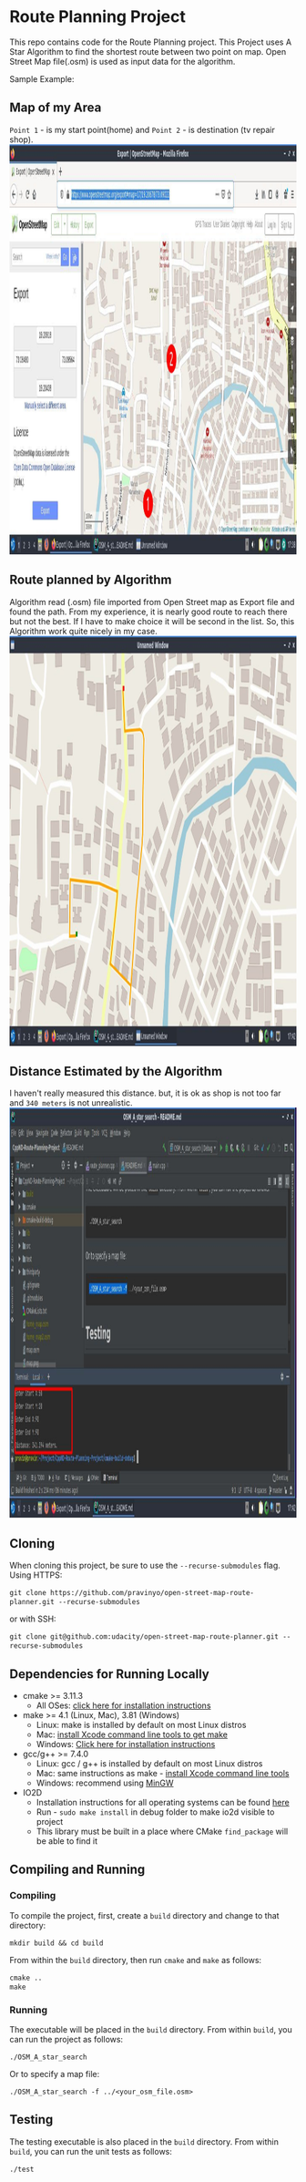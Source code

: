# Route Planning Project

This repo contains code for the Route Planning project. This Project uses A Star Algorithm to find the 
shortest route between two point on map. Open Street Map file(.osm) is used as input data for the algorithm.

Sample Example:
## Map of my Area
`Point 1` - is my start point(home) and `Point 2` - is destination (tv repair shop).
<img src="images/home_2_tv_repair.jpg" width="1024" height="720" />

## Route planned by Algorithm
Algorithm read (.osm) file imported from Open Street map as Export file and found the path. From my experience, it is 
nearly good route to reach there but not the best. If I have to make choice it will be second in the list. So, this
Algorithm work quite nicely in my case.
<img src="images/algorithm_predicted_path.jpg" width="1024" height="720" />

## Distance Estimated by the Algorithm
I haven't really measured this distance. but, it is ok as shop is not too far and `340 meters` is not unrealistic.
<img src="images/distance.jpg" width="1024" height="720" />



## Cloning

When cloning this project, be sure to use the `--recurse-submodules` flag. Using HTTPS:
```
git clone https://github.com/pravinyo/open-street-map-route-planner.git --recurse-submodules
```
or with SSH:
```
git clone git@github.com:udacity/open-street-map-route-planner.git --recurse-submodules
```

## Dependencies for Running Locally
* cmake >= 3.11.3
  * All OSes: [click here for installation instructions](https://cmake.org/install/)
* make >= 4.1 (Linux, Mac), 3.81 (Windows)
  * Linux: make is installed by default on most Linux distros
  * Mac: [install Xcode command line tools to get make](https://developer.apple.com/xcode/features/)
  * Windows: [Click here for installation instructions](http://gnuwin32.sourceforge.net/packages/make.htm)
* gcc/g++ >= 7.4.0
  * Linux: gcc / g++ is installed by default on most Linux distros
  * Mac: same instructions as make - [install Xcode command line tools](https://developer.apple.com/xcode/features/)
  * Windows: recommend using [MinGW](http://www.mingw.org/)
* IO2D
  * Installation instructions for all operating systems can be found [here](https://github.com/cpp-io2d/P0267_RefImpl/blob/master/BUILDING.md)
  * Run - `sudo make install` in debug folder to make io2d visible to project
  * This library must be built in a place where CMake `find_package` will be able to find it

## Compiling and Running

### Compiling
To compile the project, first, create a `build` directory and change to that directory:
```
mkdir build && cd build
```
From within the `build` directory, then run `cmake` and `make` as follows:
```
cmake ..
make
```
### Running
The executable will be placed in the `build` directory. From within `build`, you can run the project as follows:
```
./OSM_A_star_search
```
Or to specify a map file:
```
./OSM_A_star_search -f ../<your_osm_file.osm>
```

## Testing

The testing executable is also placed in the `build` directory. From within `build`, you can run the unit tests as follows:
```
./test
```

